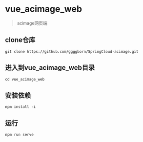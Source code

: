 # vue_acimage_web

> acimage网页端

## clone仓库

```
git clone https://github.com/ggggborn/SpringCloud-acimage.git
```

## 进入到vue_acimage_web目录

```
cd vue_acimage_web
```

## 安装依赖

```
npm install -i
```

## 运行

```
npm run serve
```
